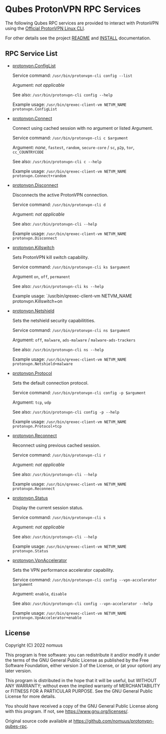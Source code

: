 # Qubes ProtonVPN RPC Services

The following Qubes RPC services are provided to interact with ProtonVPN using the 
[Official ProtonVPN Linux CLI](https://github.com/ProtonVPN/linux-cli).

For other details see the project [README](./README.md) and [INSTALL](./INSTALL.md) documentation.

## RPC Service List

- [protonvpn.ConfigList](./netvm/etc/qubes-rpc/protonvpn.ConfigList)
  
  Service command: `/usr/bin/protonvpn-cli config --list`

  Argument: *not applicable*

  See also: `/usr/bin/protonvpn-cli config --help`

  Example usage:  `/usr/bin/qrexec-client-vm NETVM_NAME protonvpn.ConfigList`


- [protonvpn.Connect](./netvm/etc/qubes-rpc/protonvpn.Connect)

   Connect using cached session with no argument or listed Argument.

   Service command: `/usr/bin/protonvpn-cli c $argument`
   
   Argument: *none*, `fastest`, `random`, `secure-core` / `sc`, `p2p`, `tor`, `cc_COUNTRYCODE`

   See also: `/usr/bin/protonvpn-cli c --help`

   Example usage:  `/usr/bin/qrexec-client-vm NETVM_NAME protonvpn.Connect+random`


- [protonvpn.Disconnect](./netvm/etc/qubes-rpc/protonvpn.Disconnect)

   Disconnects the active ProtonVPN connection.

   Service command: `/usr/bin/protonvpn-cli d`

   Argument: *not applicable*

   See also: `/usr/bin/protonvpn-cli --help`

   Example usage:  `/usr/bin/qrexec-client-vm NETVM_NAME protonvpn.Disconnect`


- [protonvpn.Killswitch](./netvm/etc/qubes-rpc/protonvpn.Killswitch)

   Sets ProtonVPN kill switch capability.

   Service command: `/usr/bin/protonvpn-cli ks $argument`

   Argument `on`, `off`, `permanent`

   See also: `/usr/bin/protonvpn-cli ks --help`

   Example usage:  `/usr/bin/qrexec-client-vm NETVM_NAME protonvpn.Killswitch+on


- [protonvpn.Netshield](./netvm/etc/qubes-rpc/protonvpn.Netshield)

   Sets the netshield security capabilitities.

   Service command: `/usr/bin/protonvpn-cli ns $argument`

   Argument: `off`, `malware`, `ads-malware` / `malware-ads-trackers`

   See also: `/usr/bin/protonvpn-cli ns --help`

   Example usage:  `/usr/bin/qrexec-client-vm NETVM_NAME protonvpn.Netshield+malware`


- [protonvpn.Protocol](./netvm/etc/qubes-rpc/protonvpn.Protocol)

   Sets the default connection protocol.

   Service command: `/usr/bin/protonvpn-cli config -p $argument`

   Argument: `tcp`, `udp`

   See also: `/usr/bin/protonvpn-cli config -p --help`

   Example usage:  `/usr/bin/qrexec-client-vm NETVM_NAME protonvpn.Protocol+tcp`


- [protonvpn.Reconnect](./netvm/etc/qubes-rpc/protonvpn.Reconnect)

   Reconnect using previous cached session.

   Service command: `/usr/bin/protonvpn-cli r`
   
   Argument: *not applicable*

   See also: `/usr/bin/protonvpn-cli --help`

   Example usage:  `/usr/bin/qrexec-client-vm NETVM_NAME protonvpn.Reconnect`


- [protonvpn.Status](./netvm/etc/qubes-rpc/protonvpn.Status)

   Display the current session status.

   Service command: `/usr/bin/protonvpn-cli s`
   
   Argument: *not applicable*

   See also: `/usr/bin/protonvpn-cli --help`

   Example usage:  `/usr/bin/qrexec-client-vm NETVM_NAME protonvpn.Status`


- [protonvpn.VpnAccelerator](./netvm/etc/qubes-rpc/protonvpn.VpnAccelerator)

   Sets the VPN performance accelerator capability.

   Service command: `/usr/bin/protonvpn-cli config --vpn-accelerator $argument`

   Argument: `enable`, `disable`

   See also: `/usr/bin/protonvpn-cli config --vpn-accelerator --help`

   Example usage:  `/usr/bin/qrexec-client-vm NETVM_NAME protonvpn.VpnAccelerator+enable`


## License

Copyright (C) 2022 nomuus

This program is free software: you can redistribute it and/or modify
it under the terms of the GNU General Public License as published by
the Free Software Foundation, either version 3 of the License, or
(at your option) any later version.

This program is distributed in the hope that it will be useful,
but WITHOUT ANY WARRANTY; without even the implied warranty of
MERCHANTABILITY or FITNESS FOR A PARTICULAR PURPOSE.  See the
GNU General Public License for more details.

You should have received a copy of the GNU General Public License
along with this program.  If not, see <https://www.gnu.org/licenses/>.

Original source code available at <https://github.com/nomuus/protonvpn-qubes-rpc>.

